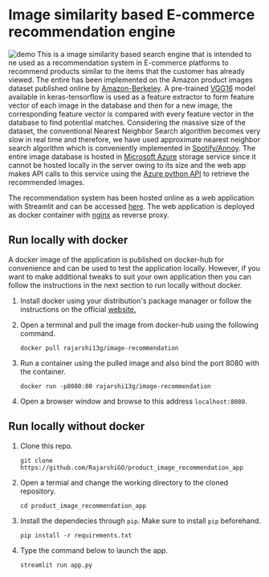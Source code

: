 
# Image similarity based E-commerce recommendation engine

![demo](demo.gif)
This is a image similarity based search engine that is intended to ne used as a recommendation system in E-commerce platforms to recommend products similar to the items that the customer has already viewed. The entire has been implemented on the Amazon product images dataset published online by [Amazon-Berkeley](https://amazon-berkeley-objects.s3.amazonaws.com/index.html). A pre-trained [VGG16](https://keras.io/api/applications/vgg/) model available in keras-tensorflow is used as a feature extractor to form feature vector of each image in the database and then for a new image, the corresponding feature vector is compared with every feature vector in the database to find potential matches. Considering the massive size of the dataset, the conventional Nearest Neighbor Search algorithm becomes very slow in real time and therefore, we have used approximate nearest neighbor search algorithm which is conveniently implemented in [Spotify/Annoy](https://github.com/spotify/annoy). The entire image database is hosted in [Microsoft Azure](https://azure.microsoft.com/en-in/) storage service since it cannot be hosted locally in the server owing to its size and the web app makes API calls to this service using the [Azure python API](https://learn.microsoft.com/en-us/azure/developer/python/sdk/azure-sdk-overview) to retrieve the recommended images.

The recommendation system has been hosted online as a web application with Streamlit and can be accessed [here](https://rajarshigo-product-image-recommendation-app-app-k1n5ko.streamlitapp.com/). The web application is deployed as docker container with [nginx](https://www.nginx.com/) as reverse proxy.

## Run locally with docker
A docker image of the application is published on docker-hub for convenience and can be used to test the application locally. However, if you want to make additional tweaks to suit your own application then you can follow the instructions in the next section to run locally without docker.
1. Install docker using your distribution's package manager or follow the instructions on the official [website.](https://docs.docker.com/engine/install/)
2. Open a terminal and pull the image from docker-hub using the following command.
   
   ```docker pull rajarshi13g/image-recommendation```
3. Run a container using the pulled image and also bind the port 8080 with the container.
   
   ```docker run -p8080:80 rajarshi13g/image-recommendation```
4. Open a browser window and browse to this address ```localhost:8080```.

## Run locally without docker
1. Clone this repo.
   
   ```git clone https://github.com/RajarshiGO/product_image_recommendation_app```
2. Open a termial and change the working directory to the cloned repository.
   
   ```cd product_image_recommendation_app```
3. Install the dependecies through ```pip```. Make sure to install ```pip``` beforehand.
   
   ```pip install -r requirements.txt```
4. Type the command below to launch the app.
   
   ```streamlit run app.py```
